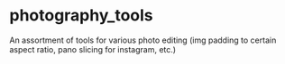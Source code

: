 # photography_tools
An assortment of tools for various photo editing (img padding to certain aspect ratio, pano slicing for instagram, etc.)
